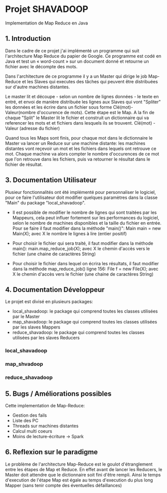  # Projet SHAVADOOP
Implementation de Map Reduce en Java

 

## 1.  Introduction

Dans le cadre de ce projet j'ai implémenté un programme qui suit l'architecture Map Reduce du papier de Google. Ce programme est codé en Java et test un « word-count » sur un document donné et retourne un fichier avec le décompte des mots.

Dans l'architecture de ce programme il y a un Master qui dirige le job Map-Reduce et les Slaves qui executes des tâches qui peuvent être distribuées sur d'autre machines distantes.

Le master lit et découpe - selon un nombre de lignes données - le texte en entré, et envoi de manière distribuée les lignes aux Slaves qui vont "Spliter" les données et les écrire dans un fichier sous forme Clé(mot)-Valeur(nombre d'occurence de mots). Cette étape est le Map.
A la fin de chaque "Split" le Master lit le fichier et construit un dictionnaire qui va referencer les mots et et fichiers dans lesquels ils se trouvent. Clé(mot) - Valeur (adresse du fichier)

Quand tous les Maps sont finis, pour chaque mot dans le dictionnaire le Master va lancer un Reduce sur une machine distante: les machines distantes vont reçevoir un mot et les fichiers dans lequels ont retrouve ce mot. Chaque machine va alors compter le nombre d'occurences de ce mot que l'on retrouve dans les fichiers, puis va retourner le résultat dans le fichier de résultat.


## 3.  Documentation Utilisateur

Plusieur fonctionnalités ont été implémenté pour personnaliser le logiciel, pour ce faire l'utilisateur doit modifier quelques paramètres dans la classe "Main" du package "local_shavadoop".

- Il est possible de modifier le nombre de lignes qui sont traitées par les Mappeurs, cela peut influer fortement sur les performances du logiciel, selon le nombre de machines disponibles et la taille du fichier en entrée. Pour se faire il faut modifier dans la méthode "main()": 
Main main = new Main(X); avec X le nombre le lignes à lire (entier positif)

- Pour choisir le fichier qui sera traité, il faut modifier dans la méthode main():
main.map_reduce_job(X);  avec X le chemin d'accès vers le fichier (une chaine de caractères String)

- Pour choisir le fichier dans lequel on écrira les résultats, il faut modifier dans la méthode map_reduce_job() ligne 156:
File f = new File(X);  avec X le chemin d'accès vers le fichier (une chaine de caractères String)

## 4.  Documentation Développeur

Le projet est divisé en plusieurs packages:
- local_shavadoop: le package qui comprend toutes les classes utilisées par le Master
- map_shavadoop: le package qui comprend toutes les classes utilisées par les slaves Mappers
- reduce_shavadoop: le package qui comprend toutes les classes utilisées par les slaves Reducers

### local_shavadoop
### map_shvadoop
### reduce_shavadoop

## 5.  Bugs / Améliorations possibles

Cette implementation de Map-Reduce:
- Gestion des fails
- Liste des PC
- Threads sur machines distantes
- Calcul multi coeurs
- Moins de lecture-écriture  -> Spark

## 6. Reflexion sur le paradigme

Le problème de l'architecture Map-Reduce est le goulot d'étranglement entre les étapes de Map et Reduce. En effet avant de lancer les Reducers, le Master doit attendre que le dictionnaire soit fini d'être rempli. Ainsi le temps d'execution de l'étape Map est égale au temps d'execution du plus long Mapper (sans tenir compte des éventuelles défaillances)

